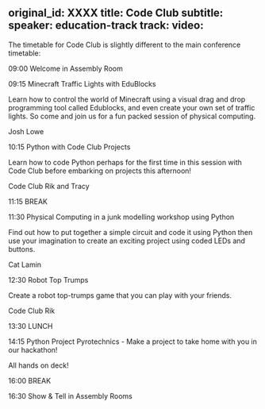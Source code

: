 original_id: XXXX
title: Code Club
subtitle:
speaker: education-track
track: 
video:
---
The timetable for Code Club is slightly different to the main conference timetable:

09:00 Welcome in Assembly Room

09:15 Minecraft Traffic Lights with EduBlocks

Learn how to control the world of Minecraft using a visual drag and drop programming tool called Edublocks, and even create your own set of traffic lights. So come and join us for a fun packed session of physical computing.

Josh Lowe

10:15 Python with Code Club Projects

Learn how to code Python perhaps for the first time in this session with Code Club before embarking on projects this afternoon! 

Code Club Rik and Tracy

11:15 BREAK

11:30 Physical Computing in a junk modelling workshop using Python

Find out how to put together a simple circuit and code it using Python then use your imagination to create an exciting project using coded LEDs and buttons.

Cat Lamin

12:30 Robot Top Trumps

Create a robot top-trumps game that you can play with your friends.

Code Club Rik

13:30 LUNCH

14:15 Python Project Pyrotechnics - Make a project to take home with you in our hackathon!

All hands on deck!

16:00 BREAK

16:30 Show & Tell in Assembly Rooms